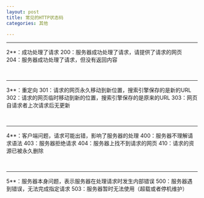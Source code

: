 ```yaml
---
layout: post
title: 常见的HTTP状态码
categories: 其他

---
```


---------------------
2**：成功处理了请求
200：服务器成功处理了请求，请提供了请求的网页
204：服务器成功处理了请求，但没有返回内容

<br/>

---------------------
3**：重定向
301：请求的网页永久移动到新位置，搜索引擎保存的是新的URL
302：请求的网页临时移动到新的位置，搜索引擎保存的是原来的URL
303：网页自请求者上次请求后无更新

<br/>

---------------------
4**：客户端问题，请求可能出错，影响了服务器的处理
400：服务器不理解请求语法
403：服务器拒绝请求
404：服务器上找不到请求的网页
410：请求的资源已被永久删除

<br/>

---------------------
5**：服务器本身问题，表示服务器在处理请求时发生内部错误
500：服务器遇到错误，无法完成指定请求
503：服务器暂时无法使用（超载或者停机维护）